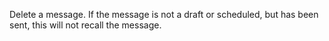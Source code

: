 Delete a message.
If the message is not a draft or scheduled, but has been sent, this will not recall the message.
